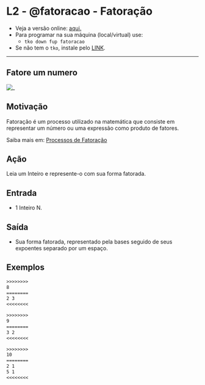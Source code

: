 # L2 - @fatoracao - Fatoração

- Veja a versão online: [aqui.](https://github.com/qxcodefup/arcade/blob/master/base/fatoracao/Readme.md)
- Para programar na sua máquina (local/virtual) use:
  - `tko down fup fatoracao`
- Se não tem o `tko`, instale pelo [LINK](https://github.com/senapk/tko#tko).

---

## Fatore um numero

![_](https://raw.githubusercontent.com/qxcodefup/arcade/master/base/fatoracao/cover.jpg)

## Motivação

Fatoração é um processo utilizado na matemática que consiste em representar um número ou uma expressão como produto de fatores.

Saiba mais em: [Processos de Fatoração](https://www.todamateria.com.br/fatoracao)

## Ação

Leia um Inteiro e represente-o com sua forma fatorada.

## Entrada

- 1 Inteiro N.

## Saída

- Sua forma fatorada, representado pela bases seguido de seus expoentes separado por um espaço.

## Exemplos

```txt
>>>>>>>>
8
========
2 3
<<<<<<<<

>>>>>>>>
9
========
3 2
<<<<<<<<

>>>>>>>>
10
========
2 1
5 1
<<<<<<<<

```
